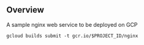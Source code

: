 ## Overview

A sample nginx web service to be deployed on GCP

```shell
gcloud builds submit -t gcr.io/$PROJECT_ID/nginx
```

